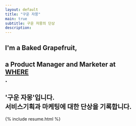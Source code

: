 ```yaml
---
layout: default
title: "구운 자몽"
main: true
subtitle: 구운 자몽의 단상
description: 
---
```

<div class="intro-animation">
<section class="explanation">
    <h1 class="intro">
    I'm a Baked Grapefruit,
    </h1>
    <h1 class="intro">a Product Manager and Marketer at
        <div class="intro-link">
            <a class="transition" href="https://www.spaceflightinsider.com/wp-content/uploads/2019/06/48124939298_5d6eeba325_o.jpg" target="_blank">
                WHERE
            </a>
            <div class="underline-mask transition"></div>
            <div class="underline"></div>
        </div>.
    </h1>
    <h2 class="intro">'구운 자몽'입니다.<br>서비스기획과 마케팅에 대한 단상을 기록합니다.</h2>
</section>
</div>
{% include resume.html %}
